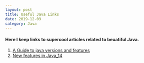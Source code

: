 ```yaml
---
layout: post
title: Useful Java Links
date: 2019-12-09
category: Java
---  
```


#### Here I keep links to supercool articles related to beuatiful Java.

1. [A Guide to java versions and features](https://www.marcobehler.com/guides/a-guide-to-java-versions-and-features)
2. [New features in Java_14](https://www.techgeeknext.com/java/java14-features)
